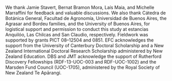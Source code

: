 We thank Jamie Stavert, Bernat Bramon Mora, Laís Maia, and Michelle Marraffini for feedback and valuable discussions. 
We also thank Cátedra de Botánica General, Facultad de Agronomía, Universidad de Buenos Aires, the Agrasar and Bordeu families, and the University of Buenos Aires, for logistical support and permission to conduct this study at estancias Anquilóo, Las Chilcas and San Claudio, respectively. 
Fieldwork was supported by grants PICT 08–12504 and 0851. 
EFC acknowledges the support from the University of Canterbury Doctoral Scholarship and a New Zealand International Doctoral Research Scholarship administered by New Zealand Education. 
DBS and JMT acknowledge the support of Rutherford Discovery Fellowships (RDF-13-UOC-003 and RDF-UOC-1002) and the Marsden Fund Council (UOC-1705), administered by the Royal Society of New Zealand Te Apārangi.
